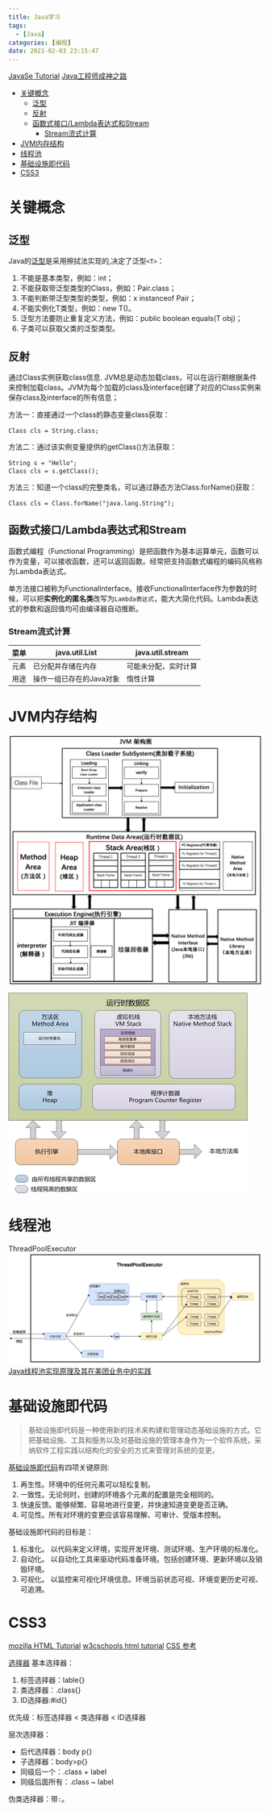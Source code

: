 ```yaml
---
title: Java学习
tags:
  - [Java]
categories: [编程]
date: 2021-02-03 23:15:47
---
```

<font face="微软雅黑"> </font>
<center> </center>

<!-- more -->

[JavaSe Tutorial](https://docs.oracle.com/javase/tutorial/)
[Java工程师成神之路](https://hollischuang.github.io/toBeTopJavaer/#/)

- [关键概念](#关键概念)
  - [泛型](#泛型)
  - [反射](#反射)
  - [函数式接口/Lambda表达式和Stream](#函数式接口lambda表达式和stream)
    - [Stream流式计算](#stream流式计算)
- [JVM内存结构](#jvm内存结构)
- [线程池](#线程池)
- [基础设施即代码](#基础设施即代码)
- [CSS3](#css3)

# 关键概念
## 泛型
Java的[泛型](https://www.liaoxuefeng.com/wiki/1252599548343744/1265104600263968)是采用擦拭法实现的,决定了泛型`<T>`：

1. 不能是基本类型，例如：int；
2. 不能获取带泛型类型的Class，例如：Pair<String>.class；
3. 不能判断带泛型类型的类型，例如：x instanceof Pair<String>；
4. 不能实例化T类型，例如：new T()。
5. 泛型方法要防止重复定义方法，例如：public boolean equals(T obj)；
6. 子类可以获取父类的泛型类型<T>。



## 反射
通过Class实例获取class信息.
JVM总是动态加载class，可以在运行期根据条件来控制加载class。JVM为每个加载的class及interface创建了对应的Class实例来保存class及interface的所有信息；

方法一：直接通过一个class的静态变量class获取：

```
Class cls = String.class;

```
方法二：通过该实例变量提供的getClass()方法获取：

```
String s = "Hello";
Class cls = s.getClass();

```
方法三：知道一个class的完整类名，可以通过静态方法Class.forName()获取：
```
Class cls = Class.forName("java.lang.String");

```

## 函数式接口/Lambda表达式和Stream


函数式编程（Functional Programming）是把函数作为基本运算单元，函数可以作为变量，可以接收函数，还可以返回函数。经常把支持函数式编程的编码风格称为Lambda表达式。

单方法接口被称为FunctionalInterface。接收FunctionalInterface作为参数的时候，可以把**实例化的匿名类**改写为`Lambda表达式`，能大大简化代码。Lambda表达式的参数和返回值均可由编译器自动推断。


### Stream流式计算
菜单 | java.util.List | java.util.stream
-|----------------|-----------------
元素 | 已分配并存储在内存 | 可能未分配，实时计算
用途 | 操作一组已存在的Java对象 | 惰性计算


# JVM内存结构
<img src="../images/JVM.png" width = "800"  alt="JVM" align=center />


![Jvm内存](../images/JvmMem.jpg)

# 线程池

ThreadPoolExecutor
![ThreadPoolExecutor](../images/ThreadPoolExecutor.png)
[Java线程池实现原理及其在美团业务中的实践](https://tech.meituan.com/2020/04/02/java-pooling-pratice-in-meituan.html)





# 基础设施即代码

>基础设施即代码是一种使用新的技术来构建和管理动态基础设施的方式。它把基础设施、工具和服务以及对基础设施的管理本身作为一个软件系统，采纳软件工程实践以结构化的安全的方式来管理对系统的变更。

[基础设施即代码](https://insights.thoughtworks.cn/nfrastructure-as-code/)有四项关键原则:
1. 再生性。环境中的任何元素可以轻松复制。
2. 一致性。无论何时，创建的环境各个元素的配置是完全相同的。
3. 快速反馈。能够频繁、容易地进行变更，并快速知道变更是否正确。
4. 可见性。所有对环境的变更应该容易理解、可审计、受版本控制。

基础设施即代码的目标是：
1. 标准化。 以代码来定义环境，实现开发环境、测试环境、生产环境的标准化。
2. 自动化。 以自动化工具来驱动代码准备环境。包括创建环境、更新环境以及销毁环境。
3. 可视化。 以监控来可视化环境信息。环境当前状态可视、环境变更历史可视、可追溯。




# CSS3
[mozilla HTML Tutorial](https://developer.mozilla.org/zh-CN/docs/Web/HTML#tools)
[w3cschools html tutorial](https://www.w3schools.com/html/html_intro.asp)
[CSS 参考](https://developer.mozilla.org/zh-CN/docs/Web/CSS/Reference)

[选择器](https://developer.mozilla.org/zh-CN/docs/Web/CSS/CSS_Selectors)
基本选择器：
1. 标签选择器：lable{}
2. 类选择器：.class{}
3. ID选择器:#id{}


优先级：标签选择器 < 类选择器 < ID选择器

层次选择器：
- 后代选择器：body p{}
- 子选择器：body>p{}
- 同级后一个：.class + label
- 同级后面所有：.class ~ label

伪类选择器：带`:`。





